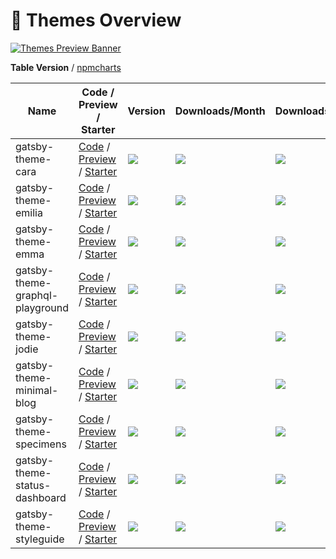 # 🎨 Themes Overview

[![Themes Preview Banner](https://img.lekoarts.de/gatsby/thin_banner.jpg)](https://themes.lekoarts.de)

**Table Version** / [npmcharts](https://npmcharts.com/compare/@lekoarts/gatsby-theme-minimal-blog,@lekoarts/gatsby-theme-cara,@lekoarts/gatsby-theme-emma,@lekoarts/gatsby-theme-emilia,@lekoarts/gatsby-theme-styleguide,@lekoarts/gatsby-theme-status-dashboard,@lekoarts/gatsby-theme-specimens,@lekoarts/gatsby-theme-graphql-playground,@lekoarts/gatsby-theme-jodie?interval=30&minimal=true)

| Name                            | Code / Preview / Starter                                                                                                                                                                                                                      | Version                                                                                                                                                    | Downloads/Month                                                                                                                                                          | Downloads                                                                                                                                                                |
| ------------------------------- | --------------------------------------------------------------------------------------------------------------------------------------------------------------------------------------------------------------------------------------------- | ---------------------------------------------------------------------------------------------------------------------------------------------------------- | ------------------------------------------------------------------------------------------------------------------------------------------------------------------------ | ------------------------------------------------------------------------------------------------------------------------------------------------------------------------ |
| gatsby-theme-cara               | [Code](https://github.com/LekoArts/gatsby-themes/tree/main/themes/gatsby-theme-cara) / [Preview](https://cara.lekoarts.de/) / [Starter](https://github.com/LekoArts/gatsby-starter-portfolio-cara)                                            | [![](https://img.shields.io/npm/v/@lekoarts/gatsby-theme-cara.svg)](https://www.npmjs.org/package/@lekoarts/gatsby-theme-cara)                             | [![](https://img.shields.io/npm/dm/@lekoarts/gatsby-theme-cara.svg)](https://npmcharts.com/compare/@lekoarts/gatsby-theme-cara?minimal=true)                             | [![](https://img.shields.io/npm/dt/@lekoarts/gatsby-theme-cara.svg)](https://npmcharts.com/compare/@lekoarts/gatsby-theme-cara?minimal=true)                             |
| gatsby-theme-emilia             | [Code](https://github.com/LekoArts/gatsby-themes/tree/main/themes/gatsby-theme-emilia) / [Preview](https://emilia.lekoarts.de/) / [Starter](https://github.com/LekoArts/gatsby-starter-portfolio-emilia)                                      | [![](https://img.shields.io/npm/v/@lekoarts/gatsby-theme-emilia.svg)](https://www.npmjs.org/package/@lekoarts/gatsby-theme-emilia)                         | [![](https://img.shields.io/npm/dm/@lekoarts/gatsby-theme-emilia.svg)](https://npmcharts.com/compare/@lekoarts/gatsby-theme-emilia?minimal=true)                         | [![](https://img.shields.io/npm/dt/@lekoarts/gatsby-theme-emilia.svg)](https://npmcharts.com/compare/@lekoarts/gatsby-theme-emilia?minimal=true)                         |
| gatsby-theme-emma               | [Code](https://github.com/LekoArts/gatsby-themes/tree/main/themes/gatsby-theme-emma) / [Preview](https://emma.lekoarts.de/) / [Starter](https://github.com/LekoArts/gatsby-starter-portfolio-emma)                                            | [![](https://img.shields.io/npm/v/@lekoarts/gatsby-theme-emma.svg)](https://www.npmjs.org/package/@lekoarts/gatsby-theme-emma)                             | [![](https://img.shields.io/npm/dm/@lekoarts/gatsby-theme-emma.svg)](https://npmcharts.com/compare/@lekoarts/gatsby-theme-emma?minimal=true)                             | [![](https://img.shields.io/npm/dt/@lekoarts/gatsby-theme-emma.svg)](https://npmcharts.com/compare/@lekoarts/gatsby-theme-emma?minimal=true)                             |
| gatsby-theme-graphql-playground | [Code](https://github.com/LekoArts/gatsby-themes/tree/main/themes/gatsby-theme-graphql-playground) / [Preview](https://gatsbystartergraphqlplayground.gatsbyjs.io) / [Starter](https://github.com/LekoArts/gatsby-starter-graphql-playground) | [![](https://img.shields.io/npm/v/@lekoarts/gatsby-theme-graphql-playground.svg)](https://www.npmjs.org/package/@lekoarts/gatsby-theme-graphql-playground) | [![](https://img.shields.io/npm/dm/@lekoarts/gatsby-theme-graphql-playground.svg)](https://npmcharts.com/compare/@lekoarts/gatsby-theme-graphql-playground?minimal=true) | [![](https://img.shields.io/npm/dt/@lekoarts/gatsby-theme-graphql-playground.svg)](https://npmcharts.com/compare/@lekoarts/gatsby-theme-graphql-playground?minimal=true) |
| gatsby-theme-jodie              | [Code](https://github.com/LekoArts/gatsby-themes/tree/main/themes/gatsby-theme-jodie) / [Preview](https://jodie.lekoarts.de/) / [Starter](https://github.com/LekoArts/gatsby-starter-portfolio-jodie)                                         | [![](https://img.shields.io/npm/v/@lekoarts/gatsby-theme-jodie.svg)](https://www.npmjs.org/package/@lekoarts/gatsby-theme-jodie)                           | [![](https://img.shields.io/npm/dm/@lekoarts/gatsby-theme-jodie.svg)](https://npmcharts.com/compare/@lekoarts/gatsby-theme-jodie?minimal=true)                           | [![](https://img.shields.io/npm/dt/@lekoarts/gatsby-theme-jodie.svg)](https://npmcharts.com/compare/@lekoarts/gatsby-theme-jodie?minimal=true)                           |
| gatsby-theme-minimal-blog       | [Code](https://github.com/LekoArts/gatsby-themes/tree/main/themes/gatsby-theme-minimal-blog) / [Preview](https://minimal-blog.lekoarts.de/) / [Starter](https://github.com/LekoArts/gatsby-starter-minimal-blog)                              | [![](https://img.shields.io/npm/v/@lekoarts/gatsby-theme-minimal-blog.svg)](https://www.npmjs.org/package/@lekoarts/gatsby-theme-minimal-blog)             | [![](https://img.shields.io/npm/dm/@lekoarts/gatsby-theme-minimal-blog.svg)](https://npmcharts.com/compare/@lekoarts/gatsby-theme-minimal-blog?minimal=true)             | [![](https://img.shields.io/npm/dt/@lekoarts/gatsby-theme-minimal-blog.svg)](https://npmcharts.com/compare/@lekoarts/gatsby-theme-minimal-blog?minimal=true)             |
| gatsby-theme-specimens          | [Code](https://github.com/LekoArts/gatsby-themes/tree/main/themes/gatsby-theme-specimens) / [Preview](https://specimens.lekoarts.de/) / [Starter](https://github.com/LekoArts/gatsby-starter-specimens)                                       | [![](https://img.shields.io/npm/v/@lekoarts/gatsby-theme-specimens.svg)](https://www.npmjs.org/package/@lekoarts/gatsby-theme-specimens)                   | [![](https://img.shields.io/npm/dm/@lekoarts/gatsby-theme-specimens.svg)](https://npmcharts.com/compare/@lekoarts/gatsby-theme-specimens?minimal=true)                   | [![](https://img.shields.io/npm/dt/@lekoarts/gatsby-theme-specimens.svg)](https://npmcharts.com/compare/@lekoarts/gatsby-theme-specimens?minimal=true)                   |
| gatsby-theme-status-dashboard   | [Code](https://github.com/LekoArts/gatsby-themes/tree/main/themes/gatsby-theme-status-dashboard) / [Preview](https://status.lekoarts.de/) / [Starter](https://github.com/LekoArts/gatsby-status-dashboard)                                    | [![](https://img.shields.io/npm/v/@lekoarts/gatsby-theme-status-dashboard.svg)](https://www.npmjs.org/package/@lekoarts/gatsby-theme-status-dashboard)     | [![](https://img.shields.io/npm/dm/@lekoarts/gatsby-theme-status-dashboard.svg)](https://npmcharts.com/compare/@lekoarts/gatsby-theme-status-dashboard?minimal=true)     | [![](https://img.shields.io/npm/dt/@lekoarts/gatsby-theme-status-dashboard.svg)](https://npmcharts.com/compare/@lekoarts/gatsby-theme-status-dashboard?minimal=true)     |
| gatsby-theme-styleguide         | [Code](https://github.com/LekoArts/gatsby-themes/tree/main/themes/gatsby-theme-styleguide) / [Preview](https://theme-ui-styleguide.netlify.app/) / [Starter](https://github.com/LekoArts/gatsby-starter-styleguide)                           | [![](https://img.shields.io/npm/v/@lekoarts/gatsby-theme-styleguide.svg)](https://www.npmjs.org/package/@lekoarts/gatsby-theme-styleguide)                 | [![](https://img.shields.io/npm/dm/@lekoarts/gatsby-theme-styleguide.svg)](https://npmcharts.com/compare/@lekoarts/gatsby-theme-styleguide?minimal=true)                 | [![](https://img.shields.io/npm/dt/@lekoarts/gatsby-theme-styleguide.svg)](https://npmcharts.com/compare/@lekoarts/gatsby-theme-styleguide?minimal=true)                 |
